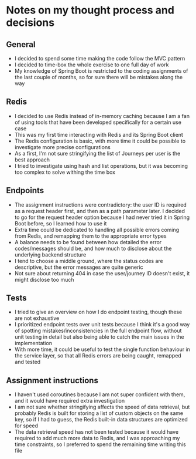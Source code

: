 # Notes on my thought process and decisions

## General 

- I decided to spend some time making the code follow the MVC pattern
- I decided to time-box the whole exercise to one full day of work
- My knowledge of Spring Boot is restricted to the coding assignments of the last couple of months, so for sure there will be mistakes along the way

## Redis

- I decided to use Redis instead of in-memory caching because I am a fan of using tools that have been developed specifically for a certain use case
- This was my first time interacting with Redis and its Spring Boot client
- The Redis configuration is basic, with more time it could be possible to investigate more precise configurations
- As a first, I'm not sure stringifying the list of Journeys per user is the best approach
- I tried to investigate using hash and list operations, but it was becoming too complex to solve withing the time box

## Endpoints

- The assignment instructions were contradictory: the user ID is required as a request header first, and then as a path parameter later. I decided to go for the request header option because I had never tried it in Spring Boot before, so I learned how to use it
- Extra time could be dedicated to handling all possible errors coming from Redis, and remapping them to the appropriate error types
- A balance needs to be found between how detailed the error codes/messages should be, and how much to disclose about the underlying backend structure
- I tend to choose a middle ground, where the status codes are descriptive, but the error messages are quite generic
- Not sure about returning 404 in case the user/journey ID doesn't exist, it might disclose too much

## Tests

- I tried to give an overview on how I do endpoint testing, though these are not exhaustive
- I prioritized endpoint tests over unit tests because I think it's a good way of spotting mistakes/inconsistencies in the full endpoint flow, without unit testing in detail but also being able to catch the main issues in the implementation
- With more time, it could be useful to test the single function behaviour in the service layer, so that all Redis errors are being caught, remapped and tested

## Assignment instructions

- I haven't used coroutines because I am not super confident with them, and it would have required extra investigation
- I am not sure whether stringifying affects the speed of data retrieval, but probably Redis is built for storing a list of custom objects on the same key, so if I had to guess, the Redis built-in data structures are optimized for speed
- The data retrieval speed has not been tested because it would have required to add much more data to Redis, and I was approaching my time constraints, so I preferred to spend the remaining time writing this file